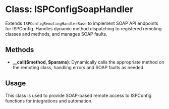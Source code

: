 # Class: ISPConfigSoapHandler

Extends `ISPConfigRemotingHandlerBase` to implement SOAP API endpoints for ISPConfig. Handles dynamic method dispatching to registered remoting classes and methods, and manages SOAP faults.

## Methods
- **__call($method, $params)**: Dynamically calls the appropriate method on the remoting class, handling errors and SOAP faults as needed.

## Usage
This class is used to provide SOAP-based remote access to ISPConfig functions for integrations and automation.
